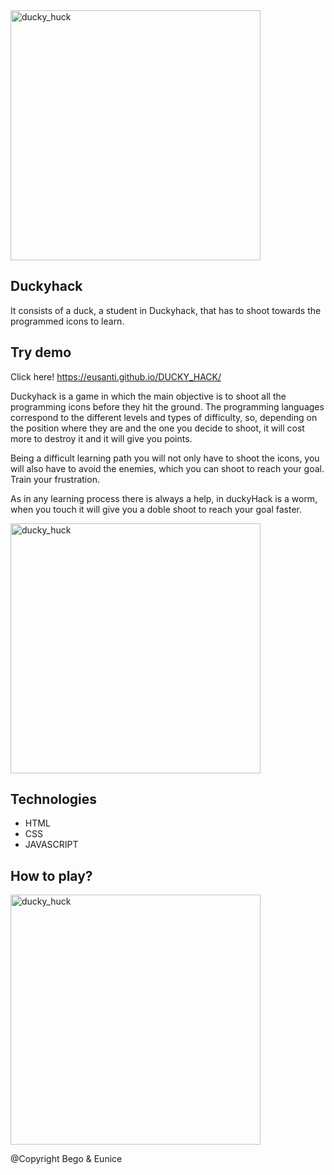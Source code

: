 <img width="400" alt="ducky_huck" src="https://user-images.githubusercontent.com/11834030/141271545-404fd16e-f5bb-47ae-b99a-397ab8468c7e.png">

## Duckyhack

It consists of a duck, a student in Duckyhack, that has to shoot towards the programmed icons to learn. 


## Try demo
Click here! https://eusanti.github.io/DUCKY_HACK/


Duckyhack is a game in which the main objective is to shoot all the programming icons before they hit the ground. 
The programming languages correspond to the different levels and types of difficulty, so, depending on the position where they are and the one you decide to shoot, it will cost more to destroy it and it will give you points.

Being a difficult learning path you will not only have to shoot the icons, you will also have to avoid the enemies, which you can shoot to reach your goal. Train your frustration.

As in any learning process there is always a help, in duckyHack is a worm, when you touch it will give you a doble shoot to reach your goal faster. 

<img width="400" alt="ducky_huck" src="https://user-images.githubusercontent.com/85948239/140496438-b2fa52d7-e19c-4b59-beff-511a86c2dc0f.png">
 
## Technologies

<ul>
 <li>HTML</li>
 <li>CSS</li>
 <li>JAVASCRIPT</li>
 </ul>

## How to play?
<img width="400" alt="ducky_huck" src="https://user-images.githubusercontent.com/11834030/141272034-ebd0053b-2328-4113-96d4-0dbab677a9e8.png">


@Copyright Bego & Eunice



 
